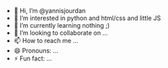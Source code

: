 - 👋 Hi, I’m @yannisjourdan
- 👀 I’m interested in python and html/css and little JS
- 🌱 I’m currently learning nothing ;)
- 💞️ I’m looking to collaborate on ...
- 📫 How to reach me ...
- 😄 Pronouns: ...
- ⚡ Fun fact: ...

<!---
yannisjourdan/yannisjourdan is a ✨ special ✨ repository because its `README.md` (this file) appears on your GitHub profile.
You can click the Preview link to take a look at your changes.
--->
